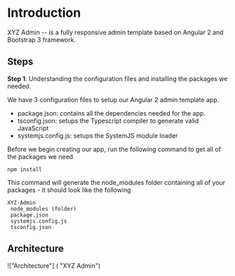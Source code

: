 # Introduction
XYZ Admin -- is a fully responsive admin template based on Angular 2 and Bootstrap 3 framework.

## Steps
**Step 1**: Understanding the configuration files and installing the packages we needed.

We have 3 configuration files to setup our Angular 2 admin template app.
- package.json: contains all the dependencies needed for the app.
- tsconfig.json: setups the Typescript compiler to generate valid JavaScript
- systemjs.config.js: setups the SystemJS module loader

Before we begin creating our app, run the following command to get all of the packages we need
```
npm install 
```
This command will generate the node_modules folder containing all of your packages - it should look like the following
```
XYZ-Admin
 node_modules (folder)
 package.json
 systemjs.config.js
 tsconfig.json
```
## Architecture
!["Architecture"] ( "XYZ Admin")

